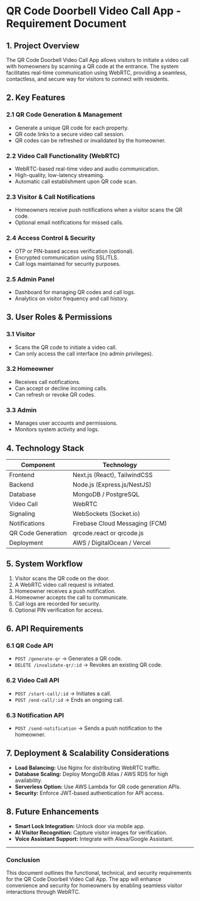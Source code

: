 # QR Code Doorbell Video Call App - Requirement Document

## 1. **Project Overview**
The QR Code Doorbell Video Call App allows visitors to initiate a video call with homeowners by scanning a QR code at the entrance. The system facilitates real-time communication using WebRTC, providing a seamless, contactless, and secure way for visitors to connect with residents.

## 2. **Key Features**
### 2.1 **QR Code Generation & Management**
- Generate a unique QR code for each property.
- QR code links to a secure video call session.
- QR codes can be refreshed or invalidated by the homeowner.

### 2.2 **Video Call Functionality (WebRTC)**
- WebRTC-based real-time video and audio communication.
- High-quality, low-latency streaming.
- Automatic call establishment upon QR code scan.

### 2.3 **Visitor & Call Notifications**
- Homeowners receive push notifications when a visitor scans the QR code.
- Optional email notifications for missed calls.

### 2.4 **Access Control & Security**
- OTP or PIN-based access verification (optional).
- Encrypted communication using SSL/TLS.
- Call logs maintained for security purposes.

### 2.5 **Admin Panel**
- Dashboard for managing QR codes and call logs.
- Analytics on visitor frequency and call history.

## 3. **User Roles & Permissions**
### 3.1 **Visitor**
- Scans the QR code to initiate a video call.
- Can only access the call interface (no admin privileges).

### 3.2 **Homeowner**
- Receives call notifications.
- Can accept or decline incoming calls.
- Can refresh or revoke QR codes.

### 3.3 **Admin**
- Manages user accounts and permissions.
- Monitors system activity and logs.

## 4. **Technology Stack**
| Component | Technology |
|-----------|------------|
| Frontend | Next.js (React), TailwindCSS |
| Backend | Node.js (Express.js/NestJS) |
| Database | MongoDB / PostgreSQL |
| Video Call | WebRTC |
| Signaling | WebSockets (Socket.io) |
| Notifications | Firebase Cloud Messaging (FCM) |
| QR Code Generation | qrcode.react or qrcode.js |
| Deployment | AWS / DigitalOcean / Vercel |

## 5. **System Workflow**
1. Visitor scans the QR code on the door.
2. A WebRTC video call request is initiated.
3. Homeowner receives a push notification.
4. Homeowner accepts the call to communicate.
5. Call logs are recorded for security.
6. Optional PIN verification for access.

## 6. **API Requirements**
### 6.1 **QR Code API**
- `POST /generate-qr` → Generates a QR code.
- `DELETE /invalidate-qr/:id` → Revokes an existing QR code.

### 6.2 **Video Call API**
- `POST /start-call/:id` → Initiates a call.
- `POST /end-call/:id` → Ends an ongoing call.

### 6.3 **Notification API**
- `POST /send-notification` → Sends a push notification to the homeowner.

## 7. **Deployment & Scalability Considerations**
- **Load Balancing:** Use Nginx for distributing WebRTC traffic.
- **Database Scaling:** Deploy MongoDB Atlas / AWS RDS for high availability.
- **Serverless Option:** Use AWS Lambda for QR code generation APIs.
- **Security:** Enforce JWT-based authentication for API access.

## 8. **Future Enhancements**
- **Smart Lock Integration:** Unlock door via mobile app.
- **AI Visitor Recognition:** Capture visitor images for verification.
- **Voice Assistant Support:** Integrate with Alexa/Google Assistant.

---
### **Conclusion**
This document outlines the functional, technical, and security requirements for the QR Code Doorbell Video Call App. The app will enhance convenience and security for homeowners by enabling seamless visitor interactions through WebRTC.